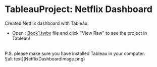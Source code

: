 # TableauProject: Netflix Dashboard
Created Netflix dashboard with Tableau.
<br />
* Open :
[Book1.twbx](Book1.twbx) file and click "View Raw" to see the project in Tableau!
<br />
P.S. please make sure you have installed Tableau in your computer.
<br />
![alt text](NetflixDashboardImage.png)
